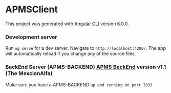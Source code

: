 # APMSClient

This project was generated with [Angular CLI](https://github.com/angular/angular-cli) version 6.0.0.

### Development server

Run `ng serve` for a dev server. Navigate to `http://localhost:4200/`. The app will automatically reload if you change any of the source files.

### BackEnd Server (APMS-BACKEND) [APMS BackEnd](https://github.com/Sithira/APMS-BackEnd) version v1.1 (The MexcianAlfa)

Make sure you have a APMS-BACKEND `up and running on port 3333`


